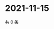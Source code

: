 # 2021-11-15

共 0 条

<!-- BEGIN WEIBO -->
<!-- 最后更新时间 Mon Nov 15 2021 15:14:53 GMT+0800 (China Standard Time) -->

<!-- END WEIBO -->
